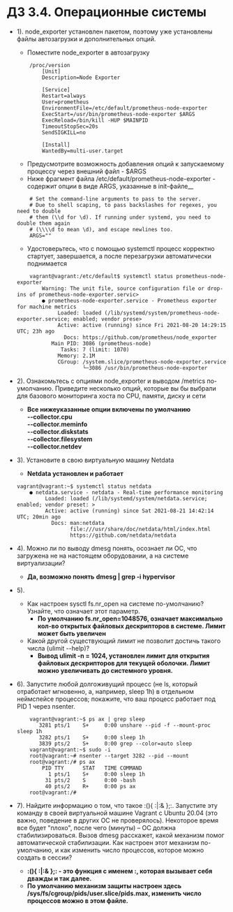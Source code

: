 # ДЗ 3.4. Операционные системы
- 1). node_exporter установлен пакетом, поэтому уже установлены файлы автозагрузки и дополнительных опций.  
	
	- Поместите  node_exporter в автозагрузку 

	```
		/proc/version
            [Unit]
			Description=Node Exporter

			[Service]
			Restart=always
			User=prometheus
			EnvironmentFile=/etc/default/prometheus-node-exporter
			ExecStart=/usr/bin/prometheus-node-exporter $ARGS
			ExecReload=/bin/kill -HUP $MAINPID
			TimeoutStopSec=20s
			SendSIGKILL=no

			[Install]
			WantedBy=multi-user.target
	```
	
	- Предусмотрите возможность добавления опций к запускаемому процессу через внешний файл - $ARGS
	- Ниже фрагмент файла /etc/default/prometheus-node-exporter - содержит опции в виде ARGS, указанные в init-файле__  
	```
		# Set the command-line arguments to pass to the server.
		# Due to shell scaping, to pass backslashes for regexes, you need to double
		# them (\\d for \d). If running under systemd, you need to double them again
		# (\\\\d to mean \d), and escape newlines too.
		ARGS=""
    ```
	
    - Удостоверьтесь, что с помощью systemctl процесс корректно стартует, завершается, 
    а после перезагрузки автоматически поднимается    
    
    ```
		vagrant@vagrant:/etc/default$ systemctl status prometheus-node-exporter
			Warning: The unit file, source configuration file or drop-ins of prometheus-node-exporter.servic>
			● prometheus-node-exporter.service - Prometheus exporter for machine metrics
				 Loaded: loaded (/lib/systemd/system/prometheus-node-exporter.service; enabled; vendor prese>
				 Active: active (running) since Fri 2021-08-20 14:29:15 UTC; 23h ago
				   Docs: https://github.com/prometheus/node_exporter
			   Main PID: 3086 (prometheus-node)
				  Tasks: 7 (limit: 1070)
				 Memory: 2.1M
				 CGroup: /system.slice/prometheus-node-exporter.service
						 └─3086 /usr/bin/prometheus-node-exporter			 
	```


- 2). Ознакомьтесь с опциями node_exporter и выводом /metrics по-умолчанию. 
		Приведите несколько опций, которые вы бы выбрали 
		для базового мониторинга хоста по CPU, памяти, диску и сети  
	  
	- __Все нижеуказанные опции включены по умолчанию  
		--collector.cpu  
		--collector.meminfo  
		--collector.diskstats  
		--collector.filesystem  
		--collector.netdev__  

- 3). Установите в свою виртуальную машину Netdata

	- __Netdata установлен и работает__
	```
	vagrant@vagrant:~$ systemctl status netdata
		● netdata.service - netdata - Real-time performance monitoring
			 Loaded: loaded (/lib/systemd/system/netdata.service; enabled; vendor preset: >
			 Active: active (running) since Sat 2021-08-21 14:42:14 UTC; 20min ago
			   Docs: man:netdata
					 file:///usr/share/doc/netdata/html/index.html
					 https://github.com/netdata/netdata
	```
- 4). Можно ли по выводу dmesg понять, осознает ли ОС, что загружена не на настоящем оборудовании, а на системе виртуализации?

    - __Да, возможно понять__
	  __dmesg | grep -i hypervisor__

- 5). 
    - Как настроен sysctl fs.nr_open на системе по-умолчанию? Узнайте, что означает этот параметр.  
        - __По умолчанию fs.nr_open=1048576, означает максимально кол-во открытых файловых дескрипторов в системе. 
        Лимит может быть увеличен__  
    - Какой другой существующий лимит не позволит достичь такого числа (ulimit --help)?  
		- __Вывод ulimit -n = 1024, установлен лимит для открытия файловых дескрипторов для текущей оболочки. 
		Лимит можно увеличивать до системного уровня.__

- 6). Запустите любой долгоживущий процесс (не ls, который отработает мгновенно, а, например, sleep 1h) в отдельном неймспейсе процессов; 
		покажите, что ваш процесс работает под PID 1 через nsenter.  

	```
		vagrant@vagrant:~$ ps ax | grep sleep
		   3281 pts/1    S+     0:00 unshare --pid -f --mount-proc sleep 1h
		   3282 pts/1    S+     0:00 sleep 1h
		   3839 pts/2    S+     0:00 grep --color=auto sleep
		vagrant@vagrant:~$ sudo -i
		root@vagrant:~# nsenter --target 3282 --pid --mount
		root@vagrant:/# ps ax
			PID TTY      STAT   TIME COMMAND
			  1 pts/1    S+     0:00 sleep 1h
			 31 pts/2    S      0:00 -bash
			 40 pts/2    R+     0:00 ps ax
		root@vagrant:/#
	```

- 7). Найдите информацию о том, что такое :(){ :|:& };:. 
		Запустите эту команду в своей виртуальной машине Vagrant с Ubuntu 20.04 (это важно, поведение в других ОС не проверялось). 
		Некоторое время все будет "плохо", после чего (минуты) – ОС должна стабилизироваться. 
		Вызов dmesg расскажет, какой механизм помог автоматической стабилизации. 
		Как настроен этот механизм по-умолчанию, и как изменить число процессов, 
		которое можно создать в сессии?  

 	- __:(){ :|:& };: - это функция с именем :, которая вызывает себя дважды и так далее.__
	- __По умолчанию механизм защиты настроен здесь /sys/fs/cgroup/pids/user.slice/pids.max, 
	изменить число процессов можно в этом файле.__
 


		 
		
		
		
